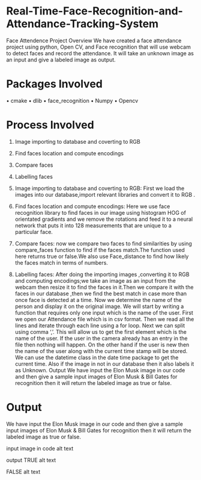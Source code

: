 # Real-Time-Face-Recognition-and-Attendance-Tracking-System
Face Attendence Project
Overview
We have created a face attendance project using python, Open CV, and Face recognition that will use webcam to detect faces and record the attendance. It will take an unknown image as an input and give a labeled image as output.

# Packages Involved
• cmake 
• dlib 
• face_recognition 
• Numpy 
• Opencv

# Process Involved
1. Image importing to database and coverting to RGB
2. Find faces location and compute encodings
3. Compare faces
4. Labelling faces

  
1. Image importing to database and coverting to RGB:
First we load the images into our database,import relevant libraries and convert it to RGB .

2. Find faces location and compute encodings:
Here we use face recognition library to find faces in our image using histogram HOG of orientated gradients and we remove the rotations and feed it to a neural network that puts it into 128 measurements that are unique to a particular face.

3. Compare faces:
now we compare two faces to find similarities by using compare_faces function to find if the faces match.The function used here returns true or false.We also use Face_distance to find how likely the faces match in terms of numbers.

4. Labelling faces:
After doing the importing images ,converting it to RGB and computing encodings;we take an image as an input from the webcam then resize it to find the faces in it.Then we compare it with the faces in our database ,then we find the best match in case more than once face is detected at a time. Now we determine the name of the person and display it on the original image. We will start by writing a function that requires only one input which is the name of the user. First we open our Attendance file which is in csv format. Then we read all the lines and iterate through each line using a for loop. Next we can split using comma ‘,’. This will allow us to get the first element which is the name of the user. If the user in the camera already has an entry in the file then nothing will happen. On the other hand if the user is new then the name of the user along with the current time stamp will be stored. We can use the datetime class in the date time package to get the current time. Also if the image in not in our database then it also labels it as Unknown. Output We have input the Elon Musk image in our code and then give a sample input images of Elon Musk & Bill Gates for recognition then it will return the labeled image as true or false.

  # Output
We have input the Elon Musk image in our code and then give a sample input images of Elon Musk & Bill Gates for recognition then it will return the labeled image as true or false.

input image in code
alt text

output
TRUE
alt text

FALSE
alt text
